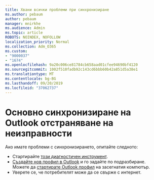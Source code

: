 ```yaml
---
title: Хвани всички проблеми при синхронизиране
ms.author: pebaum
author: pebaum
manager: mnirkhe
ms.audience: Admin
ms.topic: article
ROBOTS: NOINDEX, NOFOLLOW
localization_priority: Normal
ms.collection: Adm_O365
ms.custom:
- "9000037"
- "1674"
ms.openlocfilehash: 9a20c006ce81784cb658aad01cfee94690bf4120
ms.sourcegitcommit: 1002f510fadb92c143cd6bbb60b42a851d5a38e1
ms.translationtype: MT
ms.contentlocale: bg-BG
ms.lasthandoff: 09/20/2019
ms.locfileid: "37062737"
---
```

# <a name="basic-outlook-sync-troubleshooting"></a>Основно синхронизиране на Outlook отстраняване на неизправности

Ако имате проблеми с синхронизирането, опитайте следното:

- Стартирайте [този диагностичен инструмент](https://aka.ms/sara-outlooksendreceive).
- [Създайте нов профил в Outlook](https://support.office.com/article/f544c1ba-3352-4b3b-be0b-8d42a540459d) и го задайте по подразбиране. Можете да [стартирате Outlook профил](https://aka.ms/SaRA-OutlookSetupProfile) на засегнатия компютър.
- Уверете се, че потребителят може да се свърже с интернет. 